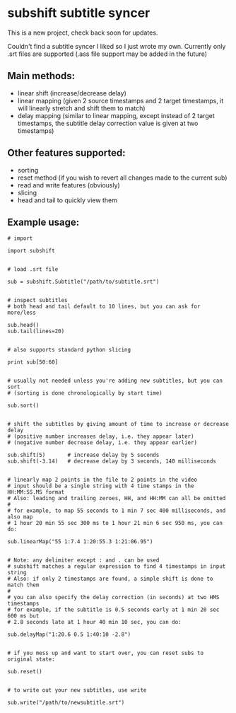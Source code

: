 # subshift subtitle syncer

This is a new project, check back soon for updates.

Couldn't find a subtitle syncer I liked so I just wrote my own. Currently only .srt files are supported (.ass file support may be added in the future)

## Main methods:

 - linear shift (increase/decrease delay)
 - linear mapping (given 2 source timestamps and 2 target timestamps, it will linearly stretch and shift them to match)
 - delay mapping (similar to linear mapping, except instead of 2 target timestamps, the subtitle delay correction value is given at two timestamps)

## Other features supported:
 - sorting
 - reset method (if you wish to revert all changes made to the current sub)
 - read and write features (obviously)
 - slicing
 - head and tail to quickly view them

## Example usage:

```
# import

import subshift


# load .srt file

sub = subshift.Subtitle("/path/to/subtitle.srt")


# inspect subtitles
# both head and tail default to 10 lines, but you can ask for more/less

sub.head()
sub.tail(lines=20)


# also supports standard python slicing

print sub[50:60]


# usually not needed unless you're adding new subtitles, but you can sort
# (sorting is done chronologically by start time)

sub.sort()


# shift the subtitles by giving amount of time to increase or decrease delay
# (positive number increases delay, i.e. they appear later)
# (negative number decrease delay, i.e. they appear earlier)

sub.shift(5)       # increase delay by 5 seconds
sub.shift(-3.14)   # decrease delay by 3 seconds, 140 milliseconds


# linearly map 2 points in the file to 2 points in the video
# input should be a single string with 4 time stamps in the HH:MM:SS.MS format
# Also: leading and trailing zeroes, HH, and HH:MM can all be omitted
# 
# for example, to map 55 seconds to 1 min 7 sec 400 milliseconds, and also map
# 1 hour 20 min 55 sec 300 ms to 1 hour 21 min 6 sec 950 ms, you can do:

sub.linearMap("55 1:7.4 1:20:55.3 1:21:06.95")


# Note: any delimiter except : and . can be used
# subshift matches a regular expression to find 4 timestamps in input string
# Also: if only 2 timestamps are found, a simple shift is done to match them
# 
# you can also specify the delay correction (in seconds) at two HMS timestamps
# for example, if the subtitle is 0.5 seconds early at 1 min 20 sec 600 ms but
# 2.8 seconds late at 1 hour 40 min 10 sec, you can do:

sub.delayMap("1:20.6 0.5 1:40:10 -2.8")


# if you mess up and want to start over, you can reset subs to original state:

sub.reset()


# to write out your new subtitles, use write

sub.write("/path/to/newsubtitle.srt")

```
